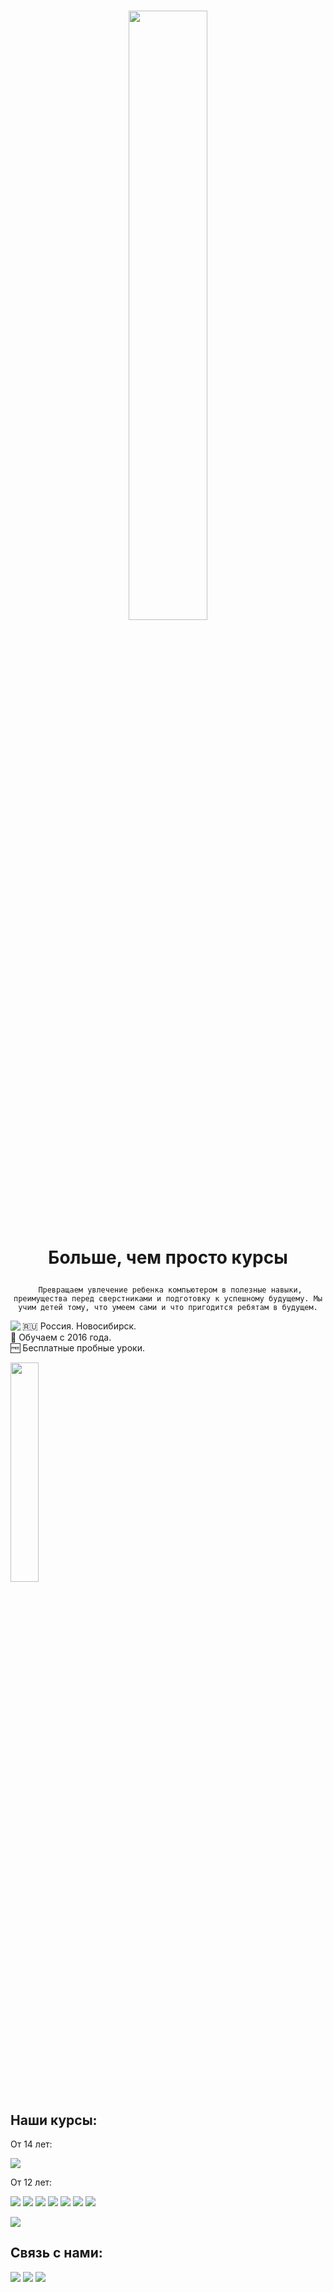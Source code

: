<!-- Gifки тут: gifer.com/ru/gifs/%D0%BF%D1%80%D0%BE%D0%B7%D1%80%D0%B0%D1%87%D0%BD%D1%8B%D0%B9 -->

<!-- <h1 align="center"> IT Школа Movavi </h1> -->
<h1 align="center">
  <img style="width:50%;" src="https://user-images.githubusercontent.com/84059957/201894150-a609e38d-d3d0-4600-8179-bb750316e8ed.png">

  
  <p> Больше, чем просто курсы </p>
</h1>

<p align="center"><code> Превращаем увлечение ребенка компьютером в полезные навыки, преимущества перед сверстниками и подготовку к успешному будущему. Мы учим детей тому, что умеем сами и что пригодится ребятам в будущем.</code>
</p>

<img align="left" src="https://user-images.githubusercontent.com/84059957/201833615-6c408e3c-41af-46c2-be83-ab42689fac49.gif">
<p> 🇷🇺 Россия. Новосибирск. <br>
    🌱 Обучаем с 2016 года. <br>
    🆓 Бесплатные пробные уроки. <br>
</p>

<a href="https://robotmovavi.ru/">
  <img style="width:30%;" src="https://img.shields.io/badge/НАШ САЙТ-555?style=for-the-badge&logo=AngelList&logoColor=white">
</a>

<h2>Наши курсы:</h2>

<p>От 14 лет:</p>
<a title="Страница в разработке. Подробности о курсе у администратора." href="#"><img src="https://img.shields.io/badge/Кибербезопасность-333?style=for-the-badge&logo=Bitwarden&logoColor=3b89b7"></a>


<p>От 12 лет:</p>
<p>
  <a href="https://robotmovavi.ru/python"><img src="https://img.shields.io/badge/PYTHON-333?style=for-the-badge&logo=Python&logoColor=386c9b"></a>
  <a href="https://robotmovavi.ru/code"><img src="https://img.shields.io/badge/WEB-333?style=for-the-badge&logo=html5&logoColor=e34f27"></a>
  <a href="https://robotmovavi.ru/electro"><img src="https://img.shields.io/badge/Arduino-333?style=for-the-badge&logo=Arduino&logoColor=1a969e"></a>
  <a href="https://robotmovavi.ru/unity"><img src="https://img.shields.io/badge/Unity 3D-333?style=for-the-badge&logo=Unity&logoColor=white"></a>
  <a href="https://robotmovavi.ru/3d-modeling"><img src="https://img.shields.io/badge/Моделирование-333?style=for-the-badge&logo=Blender&logoColor=F5792A"></a>
  <a href="https://robotmovavi.ru/math"><img src="https://img.shields.io/badge/Математика-333?style=for-the-badge&logo=FeatHub&logoColor=007FFF"></a>
<!--     <a href="https://robotmovavi.ru/gameart"><img src="https://img.shields.io/badge/GameArt-333?style=for-the-badge&logo=Penpot&logoColor=43B02A"></a> -->
  <a href="https://robotmovavi.ru/gameart"><img src="https://img.shields.io/badge/GameArt-333?style=for-the-badge&logo=Game Jolt&logoColor=CCFF00"></a>
</p>

<!-- разрыв -->
<picture><img src="https://user-images.githubusercontent.com/84059957/203399419-887c9bb7-421f-4a27-88bc-03fb7eabb8db.png"></picture>

<h2>Связь с нами:</h2>
<p>
  <a href="https://t.me/school_movavi"><img src="https://img.shields.io/badge/TELEGRAM-whitesmoke?style=for-the-badge&logo=telegram&logoColor=26A5E4"></a>
  <a href="https://vk.com/movavi_robot"><img src="https://img.shields.io/badge/VK-whitesmoke?style=for-the-badge&logo=vk&logoColor=0077FF"></a>
  <a href="https://www.youtube.com/channel/UCImtEJNLTcYVYgJV1EHkYig/videos"><img src="https://img.shields.io/badge/YouTube-whitesmoke?style=for-the-badge&logo=youtube&logoColor=FF0000"></a>
</p>
